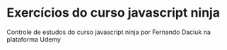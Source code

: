 # Exercícios do curso javascript ninja

Controle de estudos do curso javascript ninja por Fernando Daciuk na plataforma Udemy
